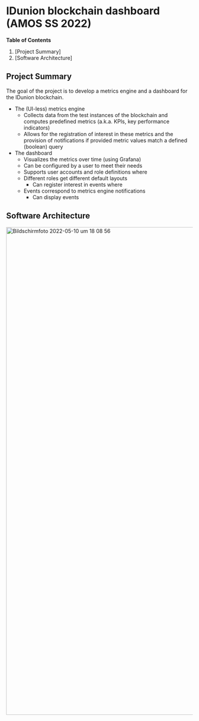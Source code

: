 # IDunion blockchain dashboard (AMOS SS 2022)
**Table of Contents**
1. [Project Summary]
2. [Software Architecture]

## Project Summary
The goal of the project is to develop a metrics engine and a dashboard for the IDunion blockchain.
- The (UI-less) metrics engine
  - Collects data from the test instances of the blockchain and computes predefined metrics (a.k.a. KPIs, key performance indicators)
  - Allows for the registration of interest in these metrics and the provision of notifications if provided metric values match a defined (boolean) query
- The dashboard
  - Visualizes the metrics over time (using Grafana)
  - Can be configured by a user to meet their needs
  - Supports user accounts and role definitions where
  - Different roles get different default layouts
    - Can register interest in events where
  - Events correspond to metrics engine notifications 
    - Can display events

## Software Architecture
<img width="1313" alt="Bildschirmfoto 2022-05-10 um 18 08 56" src="https://user-images.githubusercontent.com/73983419/167785051-c35e75bd-4693-49d0-899a-8e77e9a5ce0e.png">

